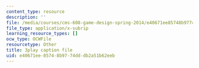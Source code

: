 ```yaml
---
content_type: resource
description: ''
file: /media/courses/cms-608-game-design-spring-2014/e40671ee85748b9774dddb2a51b62eeb_1506702.srt
file_type: application/x-subrip
learning_resource_types: []
ocw_type: OCWFile
resourcetype: Other
title: 3play caption file
uid: e40671ee-8574-8b97-74dd-db2a51b62eeb
---
```

